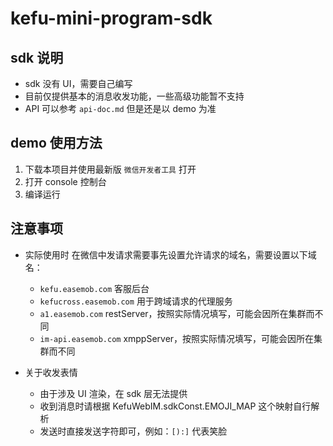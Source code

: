 # kefu-mini-program-sdk

## sdk 说明

- sdk 没有 UI，需要自己编写
- 目前仅提供基本的消息收发功能，一些高级功能暂不支持
- API 可以参考 `api-doc.md` 但是还是以 demo 为准

## demo 使用方法

1. 下载本项目并使用最新版 `微信开发者工具` 打开
1. 打开 console 控制台
1. 编译运行

## 注意事项

- 实际使用时 在微信中发请求需要事先设置允许请求的域名，需要设置以下域名：
	- `kefu.easemob.com` 客服后台
	- `kefucross.easemob.com` 用于跨域请求的代理服务
	- `a1.easemob.com` restServer，按照实际情况填写，可能会因所在集群而不同
	- `im-api.easemob.com` xmppServer，按照实际情况填写，可能会因所在集群而不同

- 关于收发表情
  - 由于涉及 UI 渲染，在 sdk 层无法提供
  - 收到消息时请根据 KefuWebIM.sdkConst.EMOJI_MAP 这个映射自行解析
  - 发送时直接发送字符即可，例如：`[):]` 代表笑脸